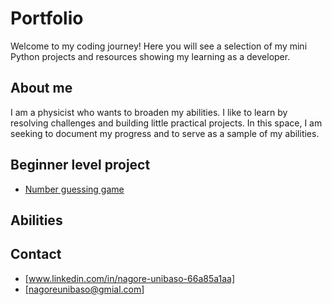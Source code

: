 # Portfolio

Welcome to my coding journey!
Here you will see a selection of my mini Python projects and resources showing my learning as a developer.


## About me

I am a physicist who wants to broaden my abilities. I like to learn by resolving challenges and building little practical projects. In this space, I am seeking to document my progress and to serve as a sample of my abilities. 


## Beginner level project

- [Number guessing game](proyectos/adivinanza/README.md)



## Abilities



## Contact

- [www.linkedin.com/in/nagore-unibaso-66a85a1aa] 
- [nagoreunibaso@gmial.com] 
